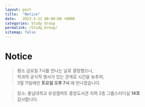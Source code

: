 ```yaml
---
layout: post
title:  "Notice"
date:   2023-3-11 00:00:00 +0900
categories: Study Group
permalink: /Study_Group/
sitemap: false
---
```


# Notice  

> 평소 금요일 7시를 만나는 날로 결정했으나,  
학과의 공식적 행사가 있는 관계로 시간을 늦추어,   
3월 11일에만  **토요일 오후 7시** 에 만나겠습니다.  

> 장소: 충남대학교 유성캠퍼트 중앙도서관 지하 2층 그룹스터디실 **14호**  
감사합니다.  




